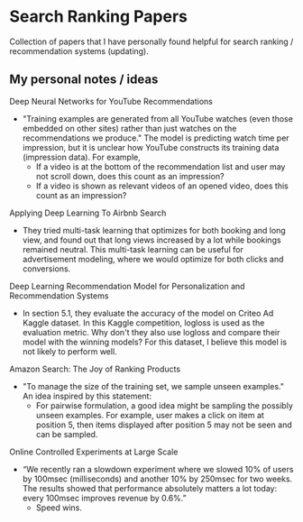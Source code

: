 Search Ranking Papers
==========

Collection of papers that I have personally found helpful for search ranking / recommendation systems (updating).

## My personal notes / ideas

Deep Neural Networks for YouTube Recommendations
- "Training examples are generated from all YouTube watches (even those embedded on other sites) rather than just watches on the recommendations we produce." The model is predicting watch time per impression, but it is unclear how YouTube constructs its training data (impression data). For example,
  * If a video is at the bottom of the recommendation list and user may not scroll down, does this count as an impression?
  * If a video is shown as relevant videos of an opened video, does this count as an impression?

Applying Deep Learning To Airbnb Search
- They tried multi-task learning that optimizes for both booking and long view, and found out that long views increased by a lot while bookings remained neutral. This multi-task learning can be useful for advertisement modeling, where we would optimize for both clicks and conversions.


Deep Learning Recommendation Model for Personalization and Recommendation Systems
- In section 5.1, they evaluate the accuracy of the model on Criteo Ad Kaggle dataset. In this Kaggle competition, logloss is used as the evaluation metric. Why don't they also use logloss and compare their model with the winning models? For this dataset, I believe this model is not likely to perform well.

Amazon Search: The Joy of Ranking Products
- "To manage the size of the training set, we sample unseen examples." An idea inspired by this statement:
  * For pairwise formulation, a good idea might be sampling the possibly unseen examples. For example, user makes a click on item at position 5, then items displayed after position 5 may not be seen and can be sampled.

Online Controlled Experiments at Large Scale
- “We recently ran a slowdown experiment where we slowed 10% of users by 100msec (milliseconds) and another 10% by 250msec for two weeks. The results showed that performance absolutely matters a lot today: every 100msec improves revenue by 0.6%.”
  * Speed wins.
